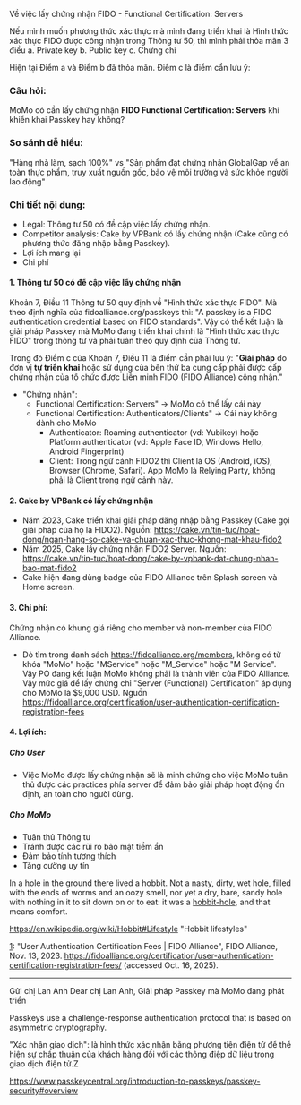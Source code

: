 Về việc lấy chứng nhận FIDO - Functional Certification: Servers

Nếu mình muốn phương thức xác thực mà mình đang triển khai là Hình thức xác thực FIDO được công nhận trong Thông tư 50, thì mình phải thỏa mãn 3 điều
a. Private key
b. Public key
c. Chứng chỉ

Hiện tại Điểm a và Điểm b đã thỏa mãn. Điểm c là điểm cần lưu ý:


### Câu hỏi: 
MoMo có cần lấy chứng nhận **FIDO Functional Certification: Servers** khi khiển khai Passkey hay không?

### So sánh dễ hiểu:
"Hàng nhà làm, sạch 100%" vs "Sản phẩm đạt chứng nhận GlobalGap về an toàn thực phẩm, truy xuất nguồn gốc, bảo vệ môi trường và sức khỏe người lao động" 

### Chi tiết nội dung: 
- Legal: Thông tư 50 có đề cập việc lấy chứng nhận.
- Competitor analysis: Cake by VPBank có lấy chứng nhận (Cake cũng có phương thức đăng nhập bằng Passkey).
- Lợi ích mang lại
- Chi phí

#### 1. Thông tư 50 có đề cập việc lấy chứng nhận
Khoản 7, Điều 11 Thông tư 50 quy định về "Hình thức xác thực FIDO". Mà theo định nghĩa của fidoalliance.org/passkeys thì: 
"A passkey is a FIDO authentication credential based on FIDO standards". Vậy có thể kết luận là giải pháp Passkey mà MoMo đang triển khai chính là "Hình thức xác thực FIDO" trong thông tư và phải tuân theo quy định của Thông tư.

Trong đó Điểm c của Khoản 7, Điều 11 là điểm cần phải lưu ý: "**Giải pháp** do đơn vị **tự triển khai** hoặc sử dụng của bên thứ ba cung cấp phải được cấp chứng nhận của tổ chức được Liên minh FIDO (FIDO Alliance) công nhận."
- "Chứng nhận": 
  - Functional Certification: Servers" -> MoMo có thể lấy cái này
  - Functional Certification: Authenticators/Clients" -> Cái này không dành cho MoMo
    - Authenticator: Roaming authenticator (vd: Yubikey) hoặc Platform authenticator (vd: Apple Face ID, Windows Hello, Android Fingerprint)  
    - Client: Trong ngữ cảnh FIDO2 thì Client là OS (Android, iOS), Browser (Chrome, Safari). App MoMo là Relying Party, không phải là Client trong ngữ cảnh này.

#### 2. Cake by VPBank có lấy chứng nhận
- Năm 2023, Cake triển khai giải pháp đăng nhập bằng Passkey (Cake gọi giải pháp của họ là FIDO2). Nguồn: https://cake.vn/tin-tuc/hoat-dong/ngan-hang-so-cake-va-chuan-xac-thuc-khong-mat-khau-fido2
- Năm 2025, Cake lấy chứng nhận FIDO2 Server. Nguồn: https://cake.vn/tin-tuc/hoat-dong/cake-by-vpbank-dat-chung-nhan-bao-mat-fido2
- Cake hiện đang dùng badge của FIDO Alliance trên Splash screen và Home screen.

#### 3. Chi phí: 
Chứng nhận có khung giá riêng cho member và non-member của FIDO Alliance.
- Dò tìm trong danh sách https://fidoalliance.org/members, không có từ khóa "MoMo" hoặc "MService" hoặc "M_Service" hoặc "M Service". Vậy PO đang kết luận MoMo không phải là thành viên của FIDO Alliance. Vậy mức giá để lấy chứng chỉ "Server (Functional) Certification" áp dụng cho MoMo là $9,000 USD. Nguồn https://fidoalliance.org/certification/user-authentication-certification-registration-fees

#### 4. Lợi ích:
##### Cho User
- Việc MoMo được lấy chứng nhận sẽ là minh chứng cho việc MoMo tuân thủ được các practices phía server để đảm bảo giải pháp hoạt động ổn định, an toàn cho người dùng.  
    
##### Cho MoMo
- Tuân thủ Thông tư 
- Tránh được các rủi ro bảo mật tiềm ẩn
- Đảm bảo tính tương thích
- Tăng cường uy tín

In a hole in the ground there lived a hobbit. Not a nasty, dirty, wet hole, filled with the ends
of worms and an oozy smell, nor yet a dry, bare, sandy hole with nothing in it to sit down on or to
eat: it was a [hobbit-hole][1], and that means comfort.

[1]: <https://en.wikipedia.org/wiki/Hobbit#Lifestyle> "Hobbit lifestyles"

<https://en.wikipedia.org/wiki/Hobbit#Lifestyle> "Hobbit lifestyles"

[1]: "User Authentication Certification Fees | FIDO Alliance", FIDO Alliance, Nov. 13, 2023. https://fidoalliance.org/certification/user-authentication-certification-registration-fees/ (accessed Oct. 16, 2025).
‌

--- 
Gửi chị Lan Anh
Dear chị Lan Anh,
Giải pháp Passkey mà MoMo đang phát triển 


Passkeys use a challenge-response authentication protocol that is based on asymmetric cryptography.

"Xác nhận giao dịch": là hình thức xác nhận bằng phương tiện điện tử để thể hiện sự chấp thuận của khách hàng đối với các thông điệp dữ liệu trong giao dịch điện tử.Z


https://www.passkeycentral.org/introduction-to-passkeys/passkey-security#overview